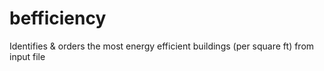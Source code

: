 # befficiency
Identifies &amp; orders the most energy efficient buildings (per square ft) from input file
